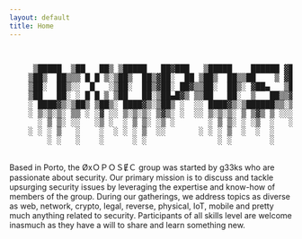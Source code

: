 ```yaml
---
layout: default
title: Home
---
```


<br>
<div style="text-align: center;">
    <pre style="background-color=#ffffff;">
     ▒█████  ▒██   ██▒ ▒█████   ██▓███   ▒█████    ██████ ▓█████ ▄████▄
    ▒██▒  ██▒▒▒ █ █ ▒░▒██▒  ██▒▓██░  ██ ▒██▒  ██▒▒██    ▒ ▓█   ▀▒██▀ ▀█
    ▒██░  ██▒░░  █   ░▒██░  ██▒▓██░ ██▓▒▒██░  ██▒░ ▓██▄   ▒███  ▒▓█    ▄
    ▒██   ██░ ░ █ █ ▒ ▒██   ██░▒██▄█▓▒ ▒▒██   ██░  ▒   ██▒▒▓█  ▄▒▓▓▄ ▄██
    ░ ████▓▒░▒██▒ ▒██▒░ ████▓▒░▒██▒ ░  ░░ ████▓▒░▒██████▒▒░▒████▒ ▓███▀
    ░ ▒░▒░▒░ ▒▒ ░ ░▓ ░░ ▒░▒░▒░ ▒▓▒░ ░  ░░ ▒░▒░▒░ ▒ ▒▓▒ ▒ ░░░ ▒░ ░ ░▒ ▒
      ░ ▒ ▒░ ░░   ░▒ ░  ░ ▒ ▒░ ░▒ ░       ░ ▒ ▒░ ░ ░▒  ░   ░ ░    ░  ▒
    ░ ░ ░ ▒   ░    ░  ░ ░ ░ ▒  ░░       ░ ░ ░ ▒  ░  ░  ░     ░  ░
        ░ ░   ░    ░      ░ ░               ░ ░        ░     ░  ░ ░
    </pre>
</div>

Based in Porto, the ØxＯＰＯＳɆＣ group was started by g33ks who are passionate about security. Our primary mission is to discuss and tackle upsurging security issues by leveraging the expertise and know-how of members of the group. During our gatherings, we address topics as diverse as web, network, crypto, legal, reverse, physical, IoT, mobile and pretty much anything related to security. Participants of all skills level are welcome inasmuch as they have a will to share and learn something new.
